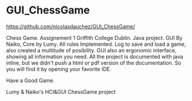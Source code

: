 GUI_ChessGame
=============

https://github.com/nicolasdauchez/GUI_ChessGame/

Chess Game. Assignement 1 Griffith College Dublin.
Java project. GUI By Naiko, Core by Lumy.
All rules Implemented.
Log to save and load a game, also created a multitude of posibility.
GUI also an ergonomic interface, showing all information you need.
All the project is documented with java inline, but we didn't push a html or pdf version of the documentation.
So you will find it by opening your favorite IDE.

Have a Good Game.

Lumy &amp; Naiko's HCI&amp;GUI ChessGame project
